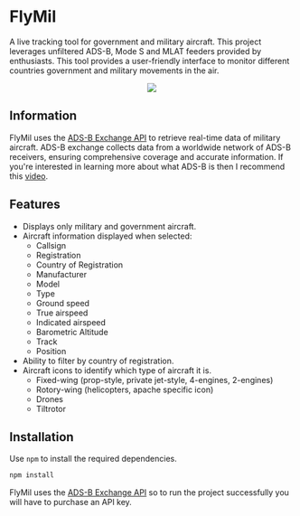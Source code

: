# FlyMil

A live tracking tool for government and military aircraft. This project leverages unfiltered ADS-B, Mode S and MLAT feeders provided by enthusiasts. This tool provides a user-friendly interface to monitor different countries government and military movements in the air.

<p align="center">
    <img src="https://github.com/v0rkath/FlyMil/blob/main/images/flymil.png"/>
</p>

## Information

FlyMil uses the [ADS-B Exchange API](https://adsbexchange.com/) to retrieve real-time data of military aircraft. ADS-B exchange collects data from a worldwide network of ADS-B receivers, ensuring comprehensive coverage and accurate information. If you're interested in learning more about what ADS-B is then I recommend this [video](https://www.youtube.com/watch?v=F-v54MlxMIo).

## Features

- Displays only military and government aircraft.
- Aircraft information displayed when selected:
  - Callsign
  - Registration
  - Country of Registration
  - Manufacturer
  - Model
  - Type
  - Ground speed
  - True airspeed
  - Indicated airspeed
  - Barometric Altitude
  - Track
  - Position
- Ability to filter by country of registration.
- Aircraft icons to identify which type of aircraft it is.
  - Fixed-wing (prop-style, private jet-style, 4-engines, 2-engines)
  - Rotory-wing (helicopters, apache specific icon)
  - Drones
  - Tiltrotor

## Installation

Use `npm` to install the required dependencies.

```cmd
npm install
```

FlyMil uses the [ADS-B Exchange API](https://adsbexchange.com/) so to run the project successfully you will have to purchase an API key.
